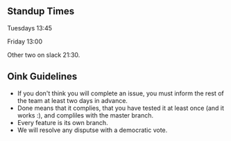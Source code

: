 ## Standup Times
Tuesdays 13:45

Friday 13:00

Other two on slack 21:30. 

## Oink Guidelines
- If you don't think you will complete an issue, you must inform the rest of the team at least two days in advance.
- Done means that it complies, that you have tested it at least once (and it works :), and compliles with the master branch.
- Every feature is its own branch.
- We will resolve any disputse with a democratic vote.
